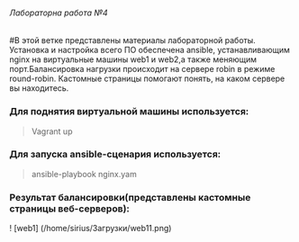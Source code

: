 
###### Лабораторна работа №4


#В этой ветке представлены материалы лабораторной работы. Установка и настройка всего ПО обеспечена ansible, устанавливающим nginx на виртуальные машины web1 и web2,а также меняющим порт.Балансировка нагрузки происходит на сервере robin в режиме round-robin. Кастомные страницы помогают понять, на каком сервере вы находитесь.

### Для поднятия виртуальной машины используется:
> Vagrant up
### Для запуска ansible-сценария используется:
> ansible-playbook nginx.yam

### Результат балансировки(представлены кастомные страницы веб-серверов):
! [web1] (/home/sirius/Загрузки/web11.png)
